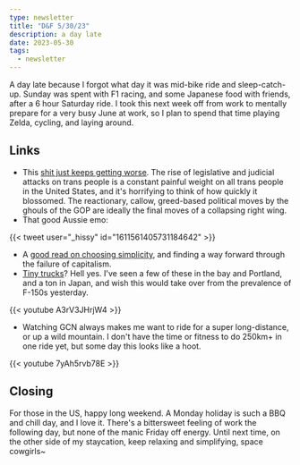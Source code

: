 ```yaml
---
type: newsletter
title: "D&F 5/30/23"
description: a day late
date: 2023-05-30
tags:
  - newsletter
---
```


A day late because I forgot what day it was mid-bike ride and sleep-catch-up. Sunday was spent with F1 racing, and some Japanese food with friends, after a 6 hour Saturday ride. I took this next week off from work to mentally prepare for a very busy June at work, so I plan to spend that time playing Zelda, cycling, and laying around.

## Links

- This [shit just keeps getting worse](https://www.erininthemorning.com/p/may-anti-trans-legislative-risk-map). The rise of legislative and judicial attacks on trans people is a constant painful weight on all trans people in the United States, and it's horrifying to think of how quickly it blossomed. The reactionary, callow, greed-based political moves by the ghouls of the GOP are ideally the final moves of a collapsing right wing.
- That good Aussie emo:

{{< tweet user="_hissy" id="1611561405731184642" >}}

- A [good read on choosing simplicity](http://simplicitycollective.com), and finding a way forward through the failure of capitalism.
- [Tiny trucks](https://www.economist.com/united-states/2023/04/20/rural-americans-are-importing-tiny-japanese-pickup-trucks)? Hell yes. I've seen a few of these in the bay and Portland, and a ton in Japan, and wish this would take over from the prevalence of F-150s yesterday.

{{< youtube A3rV3JHrjW4 >}}

- Watching GCN always makes me want to ride for a super long-distance, or up a wild mountain. I don't have the time or fitness to do 250km+ in one ride yet, but some day this looks like a hoot.

{{< youtube 7yAh5rvb78E >}}

## Closing

For those in the US, happy long weekend. A Monday holiday is such a BBQ and chill day, and I love it. There's a bittersweet feeling of work the following day, but none of the manic Friday off energy. Until next time, on the other side of my staycation, keep relaxing and simplifying, space cowgirls~

